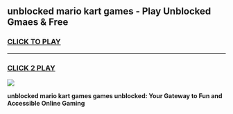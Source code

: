 
## unblocked mario kart games - Play Unblocked Gmaes & Free
<h3>
<a href="https://news.freeplayer.one?title=unblocked_mario_kart_games&ref=23F">CLICK TO PLAY</a></h3>
<hr>

<h3>
<a href="https://news.freeplayer.one?title=unblocked_mario_kart_games&ref=23F">CLICK 2 PLAY</a>
  
</h3>

<a href="https://news.freeplayer.one?title=unblocked_mario_kart_games&ref=23F/"><img src="https://clearcache.store/games.png"></a>


**unblocked mario kart games games unblocked: Your Gateway to Fun and Accessible Online Gaming**
